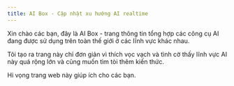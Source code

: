 ```yaml
---
title: AI Box - Cập nhật xu hướng AI realtime
---
```

Xin chào các bạn, đây là AI Box - trang thông tin tổng hợp các công cụ AI đang được sử dụng trên toàn thế giới ở các lĩnh vực khác nhau. 

Tôi tạo ra trang này chỉ đơn giản vì thích vọc vạch và tình cờ thấy lĩnh vực AI này quá rộng lớn và cũng muốn tìm tòi thêm kiến thức.

Hi vọng trang web này giúp ích cho các bạn.


